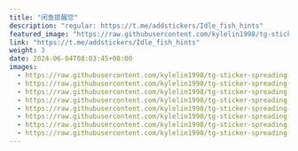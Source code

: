 ```yaml
---
title: "闲鱼提醒您"
description: "regular: https://t.me/addstickers/Idle_fish_hints"
featured_image: "https://raw.githubusercontent.com/kylelin1998/tg-sticker-spreading-worldwide-images/main/img/1d14ce45-633e-48d4-ad18-c139bb85f5c2.jpg"
link: "https://t.me/addstickers/Idle_fish_hints"
weight: 3
date: 2024-06-04T08:03:45+08:00
images:
  - https://raw.githubusercontent.com/kylelin1998/tg-sticker-spreading-worldwide-images/main/img/1d14ce45-633e-48d4-ad18-c139bb85f5c2.jpg
  - https://raw.githubusercontent.com/kylelin1998/tg-sticker-spreading-worldwide-images/main/img/2a292739-fbff-4c7f-a2dd-2f840d004fa5.jpg
  - https://raw.githubusercontent.com/kylelin1998/tg-sticker-spreading-worldwide-images/main/img/95576b9b-0a16-4715-aa4c-920191433b47.jpg
  - https://raw.githubusercontent.com/kylelin1998/tg-sticker-spreading-worldwide-images/main/img/3923f776-2c54-4794-9a94-40c0966b5daa.jpg
  - https://raw.githubusercontent.com/kylelin1998/tg-sticker-spreading-worldwide-images/main/img/d1a9873b-6a39-4022-be6e-7c8c067d0cfa.jpg
  - https://raw.githubusercontent.com/kylelin1998/tg-sticker-spreading-worldwide-images/main/img/04a5b12a-0b93-4433-9008-198b5415ff81.jpg
  - https://raw.githubusercontent.com/kylelin1998/tg-sticker-spreading-worldwide-images/main/img/21413848-0233-4781-877a-388347bb4e0c.jpg
  - https://raw.githubusercontent.com/kylelin1998/tg-sticker-spreading-worldwide-images/main/img/ef29c1c4-e70b-4216-951f-0dc533b540dd.jpg
---
```

